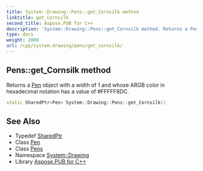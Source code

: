```yaml
---
title: System::Drawing::Pens::get_Cornsilk method
linktitle: get_Cornsilk
second_title: Aspose.PUB for C++
description: 'System::Drawing::Pens::get_Cornsilk method. Returns a Pen object with a width of 1 and whose ARGB color in hexadecimal notation has a value of #FFFFF8DC in C++.'
type: docs
weight: 2000
url: /cpp/system.drawing/pens/get_cornsilk/
---
```

## Pens::get_Cornsilk method


Returns a [Pen](../../pen/) object with a width of 1 and whose ARGB color in hexadecimal notation has a value of #FFFFF8DC.

```cpp
static SharedPtr<Pen> System::Drawing::Pens::get_Cornsilk()
```

## See Also

* Typedef [SharedPtr](../../../system/sharedptr/)
* Class [Pen](../../pen/)
* Class [Pens](../)
* Namespace [System::Drawing](../../)
* Library [Aspose.PUB for C++](../../../)
